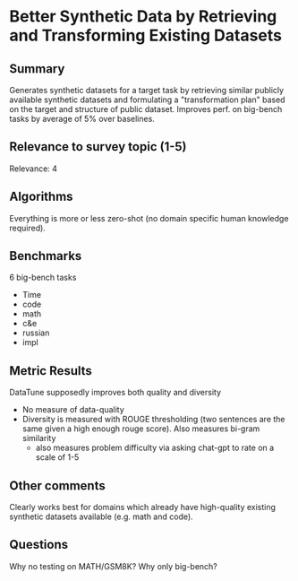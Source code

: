 # Better Synthetic Data by Retrieving and Transforming Existing Datasets

## Summary

Generates synthetic datasets for a target task by retrieving similar publicly available synthetic datasets and formulating a "transformation plan" based on the target and structure of public dataset. Improves perf. on big-bench tasks by average of 5% over baselines.

## Relevance to survey topic (1-5)

Relevance: 4

## Algorithms

Everything is more or less zero-shot (no domain specific human knowledge required).

## Benchmarks

6 big-bench tasks
- Time
- code
- math
- c&e
- russian
- impl

## Metric Results

DataTune supposedly improves both quality and diversity

- No measure of data-quality
- Diversity is measured with ROUGE thresholding (two sentences are the same given a high enough rouge score). Also measures bi-gram similarity 
    - also measures problem difficulty via asking chat-gpt to rate on a scale of 1-5


## Other comments

Clearly works best for domains which already have high-quality existing synthetic datasets available (e.g. math and code).

## Questions

Why no testing on MATH/GSM8K? Why only big-bench?
